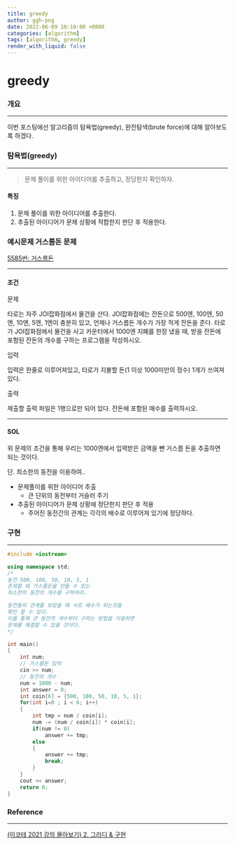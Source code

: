 ```yaml
---
title: greedy
author: ggh-png
date: 2022-06-09 10:10:00 +0800
categories: [algorithm]
tags: [algorithm, greedy]
render_with_liquid: false
---
```


# greedy

### 개요

---

이번 포스팅에선 알고리즘의 탐욕법(greedy), 완전탐색(brute force)에 대해 알아보도록 하겠다. 

### 탐욕법(greedy)

---

> 문제 풀이를 위한 아이디어를 추출하고, 정당한지 확인하자.
> 

#### 특징 

1. 문제 풀이를 위한 아이디어를 추출한다.
2. 추출된 아이디어가 문제 상황에 적합한지 판단 후 적용한다. 

### 예시문제 거스름돈 문제

[5585번: 거스름돈](https://www.acmicpc.net/problem/5585)

---

#### 조건 

문제

타로는 자주 JOI잡화점에서 물건을 산다. JOI잡화점에는 잔돈으로 500엔, 100엔, 50엔, 10엔, 5엔, 1엔이 충분히 있고, 언제나 거스름돈 개수가 가장 적게 잔돈을 준다. 타로가 JOI잡화점에서 물건을 사고 카운터에서 1000엔 지폐를 한장 냈을 때, 받을 잔돈에 포함된 잔돈의 개수를 구하는 프로그램을 작성하시오.

입력

입력은 한줄로 이루어져있고, 타로가 지불할 돈(1 이상 1000미만의 정수) 1개가 쓰여져있다.

출력

제출할 출력 파일은 1행으로만 되어 있다. 잔돈에 포함된 매수를 출력하시오.

---

#### SOL

위 문제의 조건을 통해 우리는 1000엔에서 입력받은 금액을 뺀 거스름 돈을 추출하면 되는 것이다.

단. 최소한의 동전을 이용하여.. 

- 문제풀이를 위한 아이디어 추출
    - 큰 단위의 동전부터 거슬러 주기
- 추출된 아이디어가 문제 상황에 정단한지 판단 후 적용
    - 주어진 동전간의 관계는 각각의 배수로 이루어져 있기에 정당하다.

### 구현

---

```cpp
#include <iostream>

using namespace std;
/* 
동전 500, 100, 50, 10, 5, 1
존재할 때 거스름돈을 만들 수 있는
최소한의 동전의 개수를 구하여라.

동전들의 관계를 보았을 때 서로 배수가 되는것을 
확인 할 수 있다. 
이를 통해 큰 동전의 개수부터 구하는 방법을 이용하면
문제를 해결할 수 있을 것이다. 
*/

int main()
{ 
    int num; 
    // 거스름돈 입력 
    cin >> num;
    // 동전의 개수 
    num = 1000 - num;
    int answer = 0;
    int coin[6] = {500, 100, 50, 10, 5, 1};
    for(int i=0 ; i < 6; i++)
    {   
        int tmp = num / coin[i];
        num -= (num / coin[i]) * coin[i];
        if(num != 0)
            answer += tmp; 
        else
        {
            answer += tmp;
            break;
        }     
    }
    cout << answer;
    return 0;
}
```

### **Reference**

---

[(이코테 2021 강의 몰아보기) 2. 그리디 & 구현](https://www.youtube.com/watch?v=2zjoKjt97vQ&list=PLRx0vPvlEmdAghTr5mXQxGpHjWqSz0dgC&index=2)